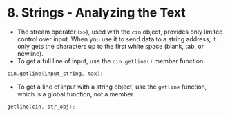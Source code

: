 # 8. Strings - Analyzing the Text

- The stream operator (`>>`), used with the `cin` object, provides only limited control over input. When you use it to send data to a string address, it only gets the characters up to the first white space (blank, tab, or newline).
- To get a full line of input, use the `cin.getline()` member function.
```cpp
cin.getline(input_string, max);
```

- To get a line of input with a string object, use the `getline` function, which is a global function, not a member.
```cpp
getline(cin, str_obj);
```